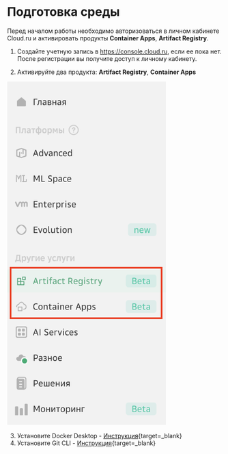 # Подготовка среды

Перед началом работы необходимо авторизоваться в личном кабинете Cloud.ru и активировать продукты **Container Apps**, **Artifact Registry**.

1. Создайте учетную запись в https://console.cloud.ru, если ее пока нет. После регистрации вы получите доступ к личному кабинету.

2. Активируйте два продукта: **Artifact Registry**, **Container Apps**

![beta products](images/beta1.png)

3. Установите Docker Desktop -  [Инструкция](https://docs.docker.com/desktop/install/){target=_blank}
4. Установите Git CLI - [Инструкция](https://git-scm.com){target=_blank}
